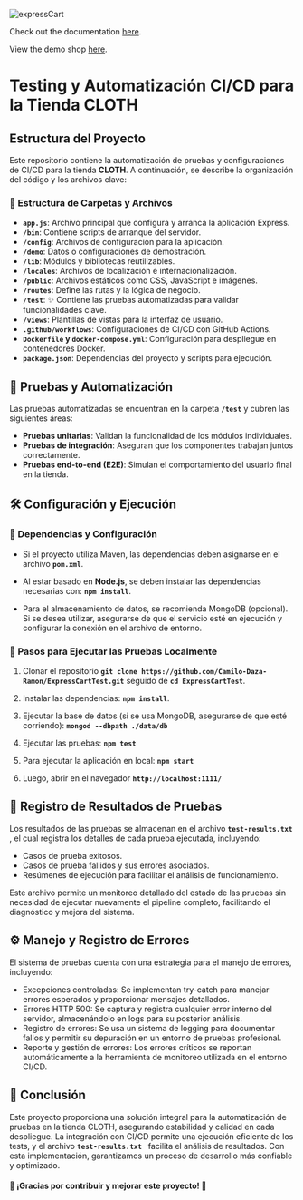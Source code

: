 ![expressCart](https://raw.githubusercontent.com/mrvautin/expressCart/master/public/images/logo.png)

Check out the documentation [here](https://github.com/mrvautin/expressCart/wiki).

View the demo shop [here](https://expresscart-demo.markmoffat.com/).

# Testing y Automatización CI/CD para la Tienda CLOTH

## Estructura del Proyecto

Este repositorio contiene la automatización de pruebas y configuraciones de CI/CD para la tienda **CLOTH**. A continuación, se describe la organización del código y los archivos clave:

### 📂 Estructura de Carpetas y Archivos

- **`app.js`**: Archivo principal que configura y arranca la aplicación Express.
- **`/bin`**: Contiene scripts de arranque del servidor.
- **`/config`**: Archivos de configuración para la aplicación.
- **`/demo`**: Datos o configuraciones de demostración.
- **`/lib`**: Módulos y bibliotecas reutilizables.
- **`/locales`**: Archivos de localización e internacionalización.
- **`/public`**: Archivos estáticos como CSS, JavaScript e imágenes.
- **`/routes`**: Define las rutas y la lógica de negocio.
- **`/test`**: ✨ Contiene las pruebas automatizadas para validar funcionalidades clave.
- **`/views`**: Plantillas de vistas para la interfaz de usuario.
- **`.github/workflows`**: Configuraciones de CI/CD con GitHub Actions.
- **`Dockerfile` y `docker-compose.yml`**: Configuración para despliegue en contenedores Docker.
- **`package.json`**: Dependencias del proyecto y scripts para ejecución.

## 🚀 Pruebas y Automatización

Las pruebas automatizadas se encuentran en la carpeta **`/test`** y cubren las siguientes áreas:

- **Pruebas unitarias**: Validan la funcionalidad de los módulos individuales.
- **Pruebas de integración**: Aseguran que los componentes trabajan juntos correctamente.
- **Pruebas end-to-end (E2E)**: Simulan el comportamiento del usuario final en la tienda.

## 🛠️ Configuración y Ejecución

### 📌 Dependencias y Configuración

- Si el proyecto utiliza Maven, las dependencias deben asignarse en el archivo **`pom.xml`**.

- Al estar basado en **Node.js**, se deben instalar las dependencias necesarias con: **`npm install`**.

- Para el almacenamiento de datos, se recomienda MongoDB (opcional). Si se desea utilizar, asegurarse de que el servicio esté en ejecución y configurar la conexión en el archivo de entorno.

### 🔧 Pasos para Ejecutar las Pruebas Localmente

1. Clonar el repositorio **`git clone https://github.com/Camilo-Daza-Ramon/ExpressCartTest.git`** seguido de **`cd ExpressCartTest`**.

2.  Instalar las dependencias: **`npm install`**.

3. Ejecutar la base de datos (si se usa MongoDB, asegurarse de que esté corriendo): **`mongod --dbpath ./data/db`**

4. Ejecutar las pruebas: **`npm test`**

5. Para ejecutar la aplicación en local: **`npm start`**

6. Luego, abrir en el navegador **`http://localhost:1111/ `**

## 📄 Registro de Resultados de Pruebas

Los resultados de las pruebas se almacenan en el archivo **`test-results.txt `**, el cual registra los detalles de cada prueba ejecutada, incluyendo:

- Casos de prueba exitosos.
- Casos de prueba fallidos y sus errores asociados.
- Resúmenes de ejecución para facilitar el análisis de funcionamiento.

Este archivo permite un monitoreo detallado del estado de las pruebas sin necesidad de ejecutar nuevamente el pipeline completo, facilitando el diagnóstico y mejora del sistema.

## ⚙️ Manejo y Registro de Errores

El sistema de pruebas cuenta con una estrategia para el manejo de errores, incluyendo:

- Excepciones controladas: Se implementan try-catch para manejar errores esperados y proporcionar mensajes detallados.
- Errores HTTP 500: Se captura y registra cualquier error interno del servidor, almacenándolo en logs para su posterior análisis.
- Registro de errores: Se usa un sistema de logging para documentar fallos y permitir su depuración en un entorno de pruebas profesional.
- Reporte y gestión de errores: Los errores críticos se reportan automáticamente a la herramienta de monitoreo utilizada en el entorno CI/CD.

## 📌 Conclusión
Este proyecto proporciona una solución integral para la automatización de pruebas en la tienda CLOTH, asegurando estabilidad y calidad en cada despliegue. La integración con CI/CD permite una ejecución eficiente de los tests, y el archivo **`test-results.txt `** facilita el análisis de resultados. Con esta implementación, garantizamos un proceso de desarrollo más confiable y optimizado.

#### 🚀 ¡Gracias por contribuir y mejorar este proyecto! 🎯